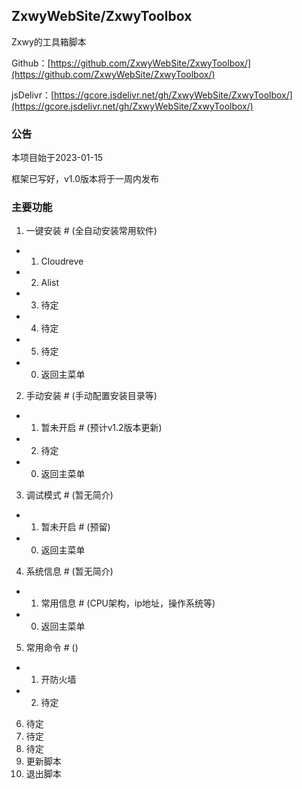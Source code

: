 ## ZxwyWebSite/ZxwyToolbox
Zxwy的工具箱脚本
 
Github：[https://github.com/ZxwyWebSite/ZxwyToolbox/](https://github.com/ZxwyWebSite/ZxwyToolbox/)
 
jsDelivr：[https://gcore.jsdelivr.net/gh/ZxwyWebSite/ZxwyToolbox/](https://gcore.jsdelivr.net/gh/ZxwyWebSite/ZxwyToolbox/)

### 公告
本项目始于2023-01-15

框架已写好，v1.0版本将于一周内发布

### 主要功能
1. 一键安装 # (全自动安装常用软件)
 - 1. Cloudreve
 - 2. Alist
 - 3. 待定
 - 4. 待定
 - 5. 待定
 - 0. 返回主菜单
2. 手动安装 # (手动配置安装目录等)
 - 1. 暂未开启 # (预计v1.2版本更新)
 - 2. 待定
 - 0. 返回主菜单
3. 调试模式 # (暂无简介)
 - 1. 暂未开启 # (预留)
 - 0. 返回主菜单
4. 系统信息 # (暂无简介)
 - 1. 常用信息 # (CPU架构，ip地址，操作系统等)
 - 0. 返回主菜单
5. 常用命令 # ()
 - 1. 开防火墙
 - 2. 待定
6. 待定
7. 待定
8. 待定
9. 更新脚本
0. 退出脚本
